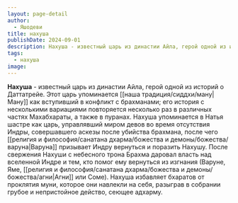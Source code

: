 ```yaml
---
layout: page-detail
author:
  - Яшодеви
title: нахуша
publishDate: 2024-09-01
description: Нахуша - известный царь из династии Айла, герой одной из историй о Даттатрее. Этот царь упоминается Ману как вступивший в конфликт с брахманами; его история с несколькими вариациями повторяется несколько раз в различных частях Махабхараты, а также в пуранах.
tags:
  - нахуша
image:
---
```

**Нахуша** - известный царь из династии Айла, герой одной из историй о Даттатрейе. Этот царь упоминается [[наша традиция/сиддхи/ману|Ману]] как вступивший в конфликт с брахманами; его история с несколькими вариациями повторяется несколько раз в различных частях Махабхараты, а также в пуранах. Нахуша упоминается в Натья шастре как царь, управлявший миром девов во время отсутствия Индры, совершавшего аскезы после убийства брахмана, после чего [[религия и философия/санатана дхарма/божества и демоны/божества/варуна|Варуна]] призывает Индру вернуться и поразить Нахушу. После свержения Нахуши с небесного трона Брахма даровал власть над вселенной Индре и тем, кто помог ему вернуться из изгнания (Варуне, Яме, [[религия и философия/санатана дхарма/божества и демоны/божества/агни|Агни]] или Соме). Нахуша избавляет бхаратов от проклятия муни, которое они навлекли на себя, разыграв в собрании грубое и непристойное действо, сеющее адхарму.

